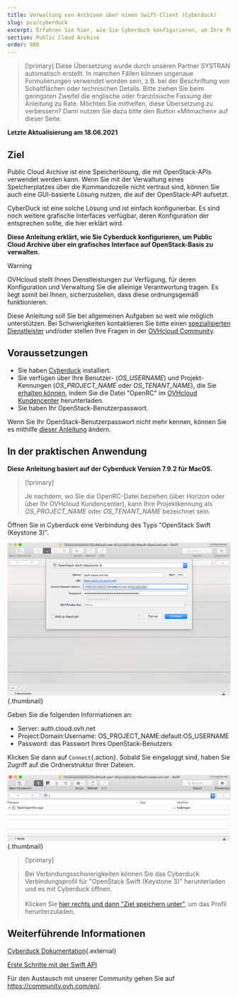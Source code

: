 ```yaml
---
title: Verwaltung von Archiven über einen Swift-Client (Cyberduck)
slug: pca/cyberduck
excerpt: Erfahren Sie hier, wie Sie Cyberduck konfigurieren, um Ihre Public Cloud Archive verwalten zu können
section: Public Cloud Archive
order: 080
---
```


> [!primary]
> Diese Übersetzung wurde durch unseren Partner SYSTRAN automatisch erstellt. In manchen Fällen können ungenaue Formulierungen verwendet worden sein, z.B. bei der Beschriftung von Schaltflächen oder technischen Details. Bitte ziehen Sie beim geringsten Zweifel die englische oder französische Fassung der Anleitung zu Rate. Möchten Sie mithelfen, diese Übersetzung zu verbessern? Dann nutzen Sie dazu bitte den Button «Mitmachen» auf dieser Seite.
>

**Letzte Aktualisierung am 18.06.2021**

## Ziel

Public Cloud Archive ist eine Speicherlösung, die mit OpenStack-APIs verwendet werden kann. Wenn Sie mit der Verwaltung eines Speicherplatzes über die Kommandozeile nicht vertraut sind, können Sie auch eine GUI-basierte Lösung nutzen, die auf der OpenStack-API aufsetzt.

CyberDuck ist eine solche Lösung und ist einfach konfigurierbar. Es sind noch weitere grafische Interfaces verfügbar, deren Konfiguration der entsprechen sollte, die hier erklärt wird.

**Diese Anleitung erklärt, wie Sie Cyberduck konfigurieren, um Public Cloud Archive über ein grafisches Interface auf OpenStack-Basis zu verwalten.**

> [!warning]
> OVHcloud stellt Ihnen Dienstleistungen zur Verfügung, für deren Konfiguration und Verwaltung Sie die alleinige Verantwortung tragen. Es liegt somit bei Ihnen, sicherzustellen, dass diese ordnungsgemäß funktionieren.
>
> Diese Anleitung soll Sie bei allgemeinen Aufgaben so weit wie möglich unterstützen. Bei Schwierigkeiten kontaktieren Sie bitte einen [spezialisierten Dienstleister](https://partner.ovhcloud.com/de/directory/) und/oder stellen Ihre Fragen in der [OVHcloud Community](https://community.ovh.com/en/).
>

## Voraussetzungen

- Sie haben [Cyberduck](https://cyberduck.io/) installiert.
- Sie verfügen über Ihre Benutzer- (*OS_USERNAME*) und Projekt-Kennungen (*OS_PROJECT_NAME* oder *OS_TENANT_NAME*), die Sie [erhalten können](https://docs.ovh.com/de/public-cloud/die-variablen-der-umgebung-openstack-laden/#schritt-nr-1-die-variablen-wieder-erhalten), indem Sie die Datei "OpenRC" im [OVHcloud Kundencenter](https://www.ovh.com/auth/?action=gotomanager&from=https://www.ovh.de/&ovhSubsidiary=de) herunterladen.
- Sie haben Ihr OpenStack-Benutzerpasswort.

Wenn Sie Ihr OpenStack-Benutzerpasswort nicht mehr kennen, können Sie es mithilfe [dieser Anleitung](https://docs.ovh.com/de/public-cloud/openstack-benutzerpasswort-aendern/) ändern.

## In der praktischen Anwendung

**Diese Anleitung basiert auf der Cyberduck Version 7.9.2 für MacOS.**

> [!primary]
>
> Je nachdem, wo Sie die OpenRC-Datei beziehen (über Horizon oder über Ihr OVHcloud Kundencenter), kann Ihre Projektkennung als *OS_PROJECT_NAME* oder *OS_TENANT_NAME* bezeichnet sein.
>

Öffnen Sie in Cyberduck eine Verbindung des Typs "OpenStack Swift (Keystone 3)".

![pca-cyberduck](images/login.png){.thumbnail}

Geben Sie die folgenden Informationen an:

- Server: auth.cloud.ovh.net
- Project:Domain:Username: OS_PROJECT_NAME:default:OS_USERNAME
- Password: das Passwort Ihres OpenStack-Benutzers

Klicken Sie dann auf `Connect`{.action}. Sobald Sie eingeloggt sind, haben Sie Zugriff auf die Ordnerstruktur Ihrer Dateien.

![pca-cyberduck](images/successful-login.png){.thumbnail}

> [!primary]
>
> Bei Verbindungsschwierigkeiten können Sie das Cyberduck Verbindungsprofil für "OpenStack Swift (Keystone 3)" herunterladen und es mit Cyberduck öffnen.
> <br><br>Klicken Sie <a href="https://trac.cyberduck.io/browser/shelves/02.2020/profiles/default/Openstack%20Swift%20(Keystone%203).cyberduckprofile?rev=48724&order=name" download>hier rechts und dann "Ziel speichern unter"</a>, um das Profil herunterzuladen.
>

## Weiterführende Informationen

[Cyberduck Dokumentation](https://trac.cyberduck.io/wiki/help/en){.external}

[Erste Schritte mit der Swift API](https://docs.ovh.com/de/public-cloud/die_ersten_schritte_mit_der_swift_api/)

Für den Austausch mit unserer Community gehen Sie auf <https://community.ovh.com/en/>.

